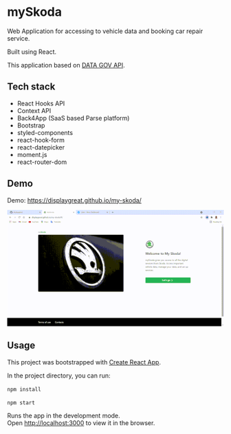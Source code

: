# mySkoda

Web Application for accessing to vehicle data and booking car repair service. 

Built using React.

This application based on [DATA GOV API](https://data.gov.il/dataset/private-and-commercial-vehicles/resource/053cea08-09bc-40ec-8f7a-156f0677aff3?view_id=6e5c660c-9103-4297-a6f6-33824258da50).

## Tech stack

- React Hooks API
- Context API
- Back4App (SaaS based Parse platform)
- Bootstrap
- styled-components
- react-hook-form
- react-datepicker
- moment.js
- react-router-dom

## Demo

Demo: https://displaygreat.github.io/my-skoda/

[![mySkoda-SPA-React](https://github.com/displaygreat/displaygreat/blob/main/my-skoda-react.gif)](https://youtu.be/-vzt7G5zS94)

## Usage

This project was bootstrapped with [Create React App](https://github.com/facebook/create-react-app).

In the project directory, you can run:

`npm install`

`npm start`

Runs the app in the development mode.\
Open [http://localhost:3000](http://localhost:3000) to view it in the browser.
